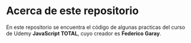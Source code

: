 # Acerca de este repositorio

En este repositorio se encuentra el código de algunas practicas del curso de Udemy **JavaScript TOTAL**, cuyo creador es **Federico Garay**.